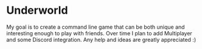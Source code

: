 # Underworld
My goal is to create a command line game that can be both unique and interesting enough to play with friends.
Over time I plan to add Multiplayer and some Discord integration.
Any help and ideas are greatly appreciated :)
